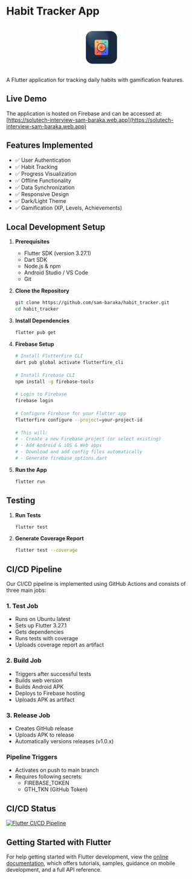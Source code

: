 # Habit Tracker App

<p align="center">
  <img src="https://github.com/sam-baraka/habit_tracker/blob/main/assets/icon/icon.jpeg" width="120" height="120" alt="Habit Tracker Icon" style="border-radius: 20px;">
</p>

A Flutter application for tracking daily habits with gamification features.

## Live Demo
The application is hosted on Firebase and can be accessed at:
[https://solutech-interview-sam-baraka.web.app](https://solutech-interview-sam-baraka.web.app)

## Features Implemented
- ✅ User Authentication
- ✅ Habit Tracking
- ✅ Progress Visualization
- ✅ Offline Functionality
- ✅ Data Synchronization
- ✅ Responsive Design
- ✅ Dark/Light Theme
- ✅ Gamification (XP, Levels, Achievements)

## Local Development Setup

1. **Prerequisites**
   - Flutter SDK (version 3.27.1)
   - Dart SDK
   - Node.js & npm
   - Android Studio / VS Code
   - Git

2. **Clone the Repository**
   ```bash
   git clone https://github.com/sam-baraka/habit_tracker.git
   cd habit_tracker
   ```

3. **Install Dependencies**
   ```bash
   flutter pub get
   ```

4. **Firebase Setup**
   ```bash
   # Install FlutterFire CLI
   dart pub global activate flutterfire_cli

   # Install Firebase CLI
   npm install -g firebase-tools

   # Login to Firebase
   firebase login

   # Configure Firebase for your Flutter app
   flutterfire configure --project=your-project-id

   # This will:
   # - Create a new Firebase project (or select existing)
   # - Add Android & iOS & Web apps
   # - Download and add config files automatically
   # - Generate firebase_options.dart
   ```

5. **Run the App**
   ```bash
   flutter run
   ```

## Testing

1. **Run Tests**
   ```bash
   flutter test
   ```

2. **Generate Coverage Report**
   ```bash
   flutter test --coverage
   ```

## CI/CD Pipeline

Our CI/CD pipeline is implemented using GitHub Actions and consists of three main jobs:

### 1. Test Job
- Runs on Ubuntu latest
- Sets up Flutter 3.27.1
- Gets dependencies
- Runs tests with coverage
- Uploads coverage report as artifact

### 2. Build Job
- Triggers after successful tests
- Builds web version
- Builds Android APK
- Deploys to Firebase hosting
- Uploads APK as artifact

### 3. Release Job
- Creates GitHub release
- Uploads APK to release
- Automatically versions releases (v1.0.x)

### Pipeline Triggers
- Activates on push to main branch
- Requires following secrets:
  - FIREBASE_TOKEN
  - GTH_TKN (GitHub Token)

## CI/CD Status
[![Flutter CI/CD Pipeline](https://github.com/sam-baraka/habit_tracker/actions/workflows/main.yml/badge.svg)](https://github.com/sam-baraka/habit_tracker/actions/workflows/main.yml)

## Getting Started with Flutter

For help getting started with Flutter development, view the
[online documentation](https://docs.flutter.dev/), which offers tutorials,
samples, guidance on mobile development, and a full API reference.